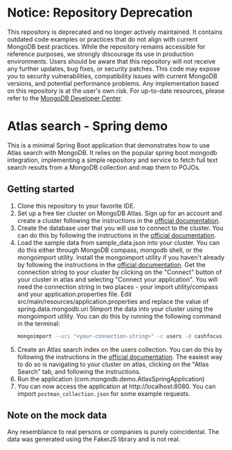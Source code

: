 # Notice: Repository Deprecation
This repository is deprecated and no longer actively maintained. It contains outdated code examples or practices that do not align with current MongoDB best practices. While the repository remains accessible for reference purposes, we strongly discourage its use in production environments.
Users should be aware that this repository will not receive any further updates, bug fixes, or security patches. This code may expose you to security vulnerabilities, compatibility issues with current MongoDB versions, and potential performance problems. Any implementation based on this repository is at the user's own risk.
For up-to-date resources, please refer to the [MongoDB Developer Center](https://mongodb.com/developer).

# Atlas search - Spring demo

This is a minimal Spring Boot application that demonstrates how 
to use Atlas search with MongoDB.
It relies on the popular spring boot mongodb integration, 
implementing a simple repository and service to fetch full text 
search results from a MongoDB collection and map them to POJOs.

## Getting started
1. Clone this repository to your favorite IDE.
2. Set up a free tier cluster on MongoDB Atlas. Sign up for an account 
   and create a cluster following the instructions in the 
   [official documentation](https://docs.atlas.mongodb.com/getting-started/).
3. Create the database user that you will use to connect to the cluster. 
   You can do this by following the instructions in the 
   [official documentation](https://docs.atlas.mongodb.com/security-add-mongodb-users/).
4. Load the sample data from sample_data.json into your cluster. You can
do this either through MongoDB compass, mongodb shell, or the mongoimport
utility. Install the mongoimport utility if you haven't already by following
the instructions in the [official documentation](https://docs.mongodb.com/database-tools/installation/installation/).
Get the connection string to your cluster by clicking on the "Connect" button of your cluster
in atlas and selecting "Connect your application". You will need the connection string
in two places - your import utility/compass and your application.properties file.
Edit src/main/resources/application.properties and replace the value of spring.data.mongodb.uri
5Import the data into your cluster using the mongoimport utility. 
   You can do this by running the following command in the terminal:
   ```bash
   mongoimport --uri "<your-connection-string>" -c users -d cashfocus -f ./sample_data/users.json
   ```
5. Create an Atlas search index on the users collection. You can do this by following the instructions in the 
   [official documentation](https://docs.atlas.mongodb.com/reference/atlas-search/create-index/). The easiest
way to do so is navigating to your cluster on atlas, clicking on the "Atlas Search" tab, and following the instructions.
6. Run the application (com.mongodb.demo.AtlasSpringApplication)
7. You can now access the application at http://localhost:8080. You can import
`postman_collection.json` for some example requests.

## Note on the mock data
Any resemblance to real persons or companies is purely coincidental. The data was generated
using the FakerJS library and is not real.
